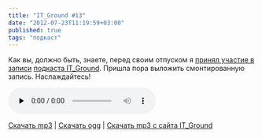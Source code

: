 ```yaml
---
title: "IT_Ground #13"
date: "2012-07-23T11:19:59+03:00"
published: true
tags: "подкаст"
---
```


Как вы, должно быть, знаете, перед своим отпуском я [принял участие в записи](/post/itground13/)
[подкаста IT_Ground](http://itground.by/). Пришла пора выложить смонтированную запись. Наслаждайтесь!

<audio controls="controls" preload="none">
  <source src="/media/IT_Ground__013__2012_07_05.ogg" type="audio/ogg">
  <source src="/media/IT_Ground__013__2012_07_05.mp3" type="audio/mpeg">
  HTML5 Audio не поддерживается.
</audio>

[Скачать mp3](/media/IT_Ground__013__2012_07_05.mp3) |
[Скачать ogg](/media/IT_Ground__013__2012_07_05.ogg) |
[Скачать mp3 c сайта IT_Ground](http://itground.by/data/IT_Ground__013__2012_07_05.mp3)
